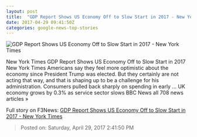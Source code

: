```yaml
---
layout: post
title:  "GDP Report Shows US Economy Off to Slow Start in 2017 - New York Times"
date: 2017-04-29 09:41:50Z
categories: google-news-top-stories
---
```


![GDP Report Shows US Economy Off to Slow Start in 2017 - New York Times](https://static01.nyt.com/images/2017/04/29/business/29econ/29econ-facebookJumbo.jpg)

New York Times GDP Report Shows US Economy Off to Slow Start in 2017 New York Times Americans say they feel more optimistic about the economy since President Trump was elected. But they certainly are not acting that way, and that is shaping up to be a challenge for his administration. Consumers pulled back sharply on spending in early ... UK economy grows by 0.3% as service sector slows BBC News all 708 news articles »


Full story on F3News: [GDP Report Shows US Economy Off to Slow Start in 2017 - New York Times](http://www.f3nws.com/n/MNUvKC)

> Posted on: Saturday, April 29, 2017 2:41:50 PM

